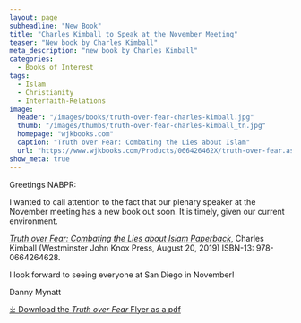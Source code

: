 ```yaml
---
layout: page
subheadline: "New Book"
title: "Charles Kimball to Speak at the November Meeting"
teaser: "New book by Charles Kimball"
meta_description: "new book by Charles Kimball"
categories:
  - Books of Interest
tags:
  - Islam
  - Christianity
  - Interfaith-Relations
image:
  header: "/images/books/truth-over-fear-charles-kimball.jpg"
  thumb: "/images/thumbs/truth-over-fear-charles-kimball_tn.jpg"
  homepage: "wjkbooks.com"
  caption: "Truth over Fear: Combating the Lies about Islam"
  url: "https://www.wjkbooks.com/Products/066426462X/truth-over-fear.aspx"
show_meta: true  
---
```

Greetings NABPR:

I wanted to call attention to the fact that our plenary speaker at the November meeting has a new book out soon.  It is timely, given our current environment.

[_Truth over Fear: Combating the Lies about Islam Paperback_](https://www.wjkbooks.com/Products/066426462X/truth-over-fear.aspx), Charles Kimball (Westminster John Knox Press, August 20, 2019) ISBN-13: 978-0664264628.

I look forward to seeing everyone at San Diego in November!

Danny Mynatt

[⤓ Download the _Truth over Fear_ Flyer as a pdf](/pdfs/kimballbrochure-rev.pdf)
